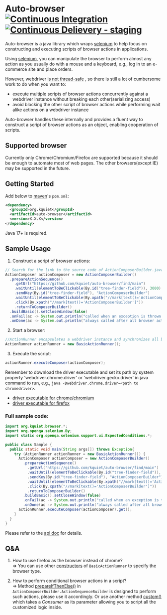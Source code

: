 # Auto-browser [![Continuous Integration](https://github.com/kquiet/auto-browser/actions/workflows/continuous-integration.yml/badge.svg?branch=dev)](https://github.com/kquiet/auto-browser/actions/workflows/continuous-integration.yml) [![Continuous Delievery - staging](https://github.com/kquiet/auto-browser/actions/workflows/continuous-delivery-staging.yml/badge.svg)](https://github.com/kquiet/auto-browser/actions/workflows/continuous-delivery-staging.yml)
Auto-browser is a java library which wraps [selenium][] to help focus on
constructing and executing scripts of browser actions in applications.

Using [selenium][], you can manipulate the browser to perform almost any action
as you usually do with a mouse and a keyboard, e.g., log in to an e-commerce site
and place orders.

However, webdriver
[is not thread-safe](https://www.selenium.dev/documentation/legacy/selenium_2/faq/#q-is-webdriver-thread-safe)
, so there is still a lot of cumbersome work to do when you want to:

- execute multiple scripts of browser actions concurrently against a webdriver
instance without breaking each other(serializing access)
- avoid blocking the other script of browser actions while performing wait alike
actions on a webdriver instance

Auto-browser handles these internally and provides a fluent way to construct a
script of browser actions as an object, enabling cooperation of scripts.

## Supported browser
Currently only Chrome/Chromium/Firefox are supported because it should be enough
to automate most of web pages. The other browsers(except IE) may be supported in
the future.

## Getting Started
Add below to [maven][]'s `pom.xml`:
```xml
<dependency>
  <groupId>org.kquiet</groupId>
  <artifactId>auto-browser</artifactId>
  <version>X.X.X</version>
</dependency>
```

Java 17+ is required.

## Sample Usage
1. Construct a script of browser actions:
```java
// Search for the link to the source code of ActionComposerBuilder.java, and then click it
ActionComposer actionComposer = new ActionComposerBuilder()
  .prepareActionSequence()
    .getUrl("https://github.com/kquiet/auto-browser/find/main")
    .waitUntil(elementToBeClickable(By.id("tree-finder-field")), 3000)
    .sendKey(By.id("tree-finder-field"), "ActionComposerBuilder")
    .waitUntil(elementToBeClickable(By.xpath("//mark[text()='ActionComposerBuilder']")), 3000)
    .click(By.xpath("//mark[text()='ActionComposerBuilder']"))
    .returnToComposerBuilder()
  .buildBasic().setCloseWindow(false)
  .onFail(ac -> System.out.println("called when an exception is thrown or the script is marked as failed"))
  .onDone(ac -> System.out.println("always called after all browser actions and callbacks"));
```
2. Start a browser:
```java
//ActionRunner encapsulates a webdriver instance and synchronizes all browser actions on it
ActionRunner actionRunner = new BasicActionRunner();
```
3. Execute the script:
```java
actionRunner.executeComposer(actionComposer);
```
Remember to download the driver executable and set its path by system property
'webdriver.chrome.driver' or 'webdriver.gecko.driver' in java command to run, e.g.,
`java -Dwebdriver.chrome.driver=<path to chromedriver>`.
- [driver executable for chrome/chromium][chromedriver]
- [driver executable for firefox][geckodriver]

### Full sample code:
```java
import org.kquiet.browser.*;
import org.openqa.selenium.By;
import static org.openqa.selenium.support.ui.ExpectedConditions.*;

public class Sample {    
  public static void main(String args[]) throws Exception{
    try (ActionRunner actionRunner = new BasicActionRunner()) {
      ActionComposer actionComposer = new ActionComposerBuilder()
        .prepareActionSequence()
          .getUrl("https://github.com/kquiet/auto-browser/find/main")
          .waitUntil(elementToBeClickable(By.id("tree-finder-field")), 3000)
          .sendKey(By.id("tree-finder-field"), "ActionComposerBuilder")
          .waitUntil(elementToBeClickable(By.xpath("//mark[text()='ActionComposerBuilder']")), 3000)
          .click(By.xpath("//mark[text()='ActionComposerBuilder']"))
          .returnToComposerBuilder()
        .buildBasic().setCloseWindow(false)
        .onFail(ac -> System.out.println("called when an exception is thrown or is marked as failed"))
        .onDone(ac -> System.out.println("always called after all browser actions and callbacks"));
      actionRunner.executeComposer(actionComposer).get();
    }
  }
}
```

Please refer to the [api doc](https://kquiet.github.io/auto-browser/) for
details.

## Q&A
1. How to use firefox as the browser instead of chrome?  
=> You can use other [constructors](https://kquiet.github.io/auto-browser/org/kquiet/browser/BasicActionRunner.html)
of `BasicActionRunner` to specify the browser type.

2. How to perform conditional browser actions in a script?  
=> Method [prepareIfThenElse()](https://kquiet.github.io/auto-browser/org/kquiet/browser/ActionComposerBuilder.ActionSequenceBuilder.html#prepareIfThenElse-java.util.function.Function-)
in `ActionComposerBuilder.ActionSequenceBuilder` is designed to perform such actions, please use it accordingly.
Or use another method [custom()](https://kquiet.github.io/auto-browser/org/kquiet/browser/ActionComposerBuilder.ActionSequenceBuilder.html#custom-java.util.function.Consumer-)
which takes a *Consumer* as its parameter allowing you to script all the customized logic inside.

[maven]: https://maven.apache.org/ "maven official website"
[selenium]: https://github.com/SeleniumHQ/selenium "selenium in github"
[chromedriver]: http://chromedriver.chromium.org/downloads "download chrome/chromium driver executable"
[geckodriver]: https://github.com/mozilla/geckodriver/releases "download firefox driver executable"
